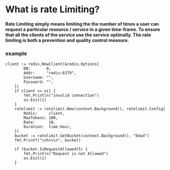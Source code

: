 # What is rate Limiting?
#### Rate Limiting simply means limiting the the number of times a user can request a particular resource / service in a given time-frame. To ensure that all the clients of the service use the service optimally. The rate limiting is both a prevention and quality control measure.

### example
```
client := redis.NewClient(&redis.Options{
		DB:       0,
		Addr:     "redis:6379",
		Username: "",
		Password: "",
	})
	if client == nil {
		fmt.Println("invalid connection")
		os.Exit(1)
	}
	ratelimit := ratelimit.New(context.Background(), ratelimit.Config{
		Redis:     client,
		MaxTokens: 100,
		Rate:      10,
		Duration:  time.Hour,
	})
	bucket := ratelimit.GetBucket(context.Background(), "Emad")
	fmt.Printf("\n%+v\n", bucket)

	if !bucket.IsRequestAllowed(5) {
		fmt.Println("Request is not Allowed")
		os.Exit(1)
	}
```